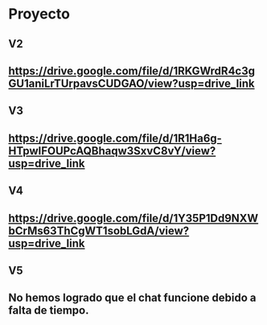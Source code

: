 # Proyecto
## V2
## https://drive.google.com/file/d/1RKGWrdR4c3gGU1aniLrTUrpavsCUDGAO/view?usp=drive_link
## V3
## https://drive.google.com/file/d/1R1Ha6g-HTpwIFOUPcAQBhaqw3SxvC8vY/view?usp=drive_link
## V4
## https://drive.google.com/file/d/1Y35P1Dd9NXWbCrMs63ThCgWT1sobLGdA/view?usp=drive_link
## V5
## No hemos logrado que el chat funcione debido a falta de tiempo.
